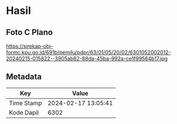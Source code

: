 # Hasil

## Foto C Plano

https://sirekap-obj-formc.kpu.go.id/691b/pemilu/pdpr/63/01/05/20/02/6301052002012-20240215-015822--3905ab82-88da-45ba-992a-ce1f99564b17.jpg


## Metadata

| Key        | Value               |
| ---------- | ------------------- |
| Time Stamp | 2024-02-17 13:05:41 |
| Kode Dapil | 6302                |



